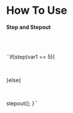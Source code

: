 # How To Use

**Step and Stepout**
<div style="overflow-x: auto; white-space: pre-wrap;">
  
``if(step(var1 == 5){

}else{

stepout();
}``
</div>
